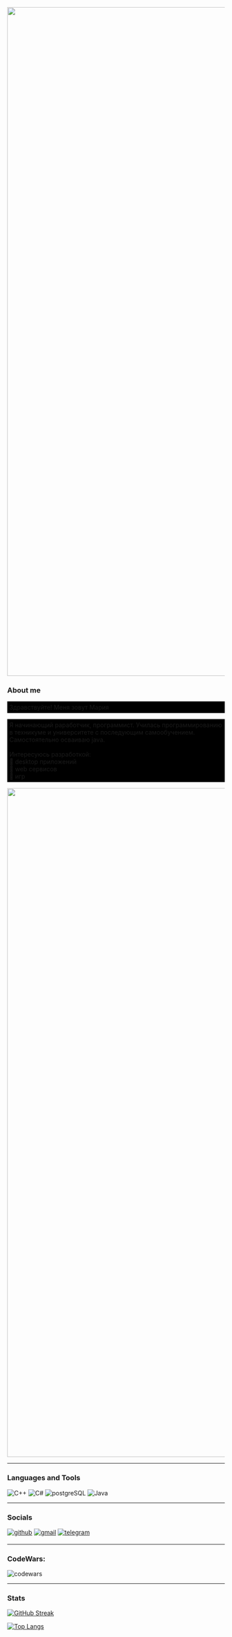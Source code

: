 <img src="https://i.pinimg.com/originals/6a/49/1e/6a491e2d05abf02175b05e27c8da0c33.jpg" width=1550px>



### About me
<p align="left" color=000000 style="background:black; padding:5;">
Здравствуйте! Меня зовут Мария

</p>
<p align="left" color=000000 style="background:black; padding:5;">
 Я начинающий раработчик, программист. Училась программированию в техникуме и университете с последующим самообучением. 
 Самостоятельно осваиваю java.</br>
<br>Интересуюсь разработкой:</br>
    🐾 desktop приложений </br>
    🐾 web сервисов</br>
    🐾 игр</br>
    
</p>

<img src="https://i.pinimg.com/originals/63/8c/da/638cda3af1387b98407708ea17a28d26.jpg" width=1550px>

--------------

### Languages and Tools

<p align="left">

 ![C++](https://img.shields.io/badge/-C++-090909?style=for-the-badge&logo=C%2b%2b&logoColor=6296CC)
![C#](https://img.shields.io/badge/-C%23-090909?style=for-the-badge&logo=C%23&logoColor=813787)
![postgreSQL](https://img.shields.io/badge/-mysql-090909?style=for-the-badge&logo=postgresql&logoColor=007e7d)
![Java](https://img.shields.io/badge/java-090909?style=for-the-badge&logo=openjdk&logoColor=%23ED8B00)

  </p>

----------------
### Socials

<p align="left"> <a href="https://github.com/MarySuslo" target="_blank">
<img src=https://img.shields.io/badge/github-090909?.svg?&style=for-the-badge&logo=github&logoColor=white alt=github style="margin-bottom: 5px;" /></a>
<a href="mailto:mariasuslo37@gmail.com" target="_blank">
<img src=https://img.shields.io/badge/gmail-090909?.svg?&style=for-the-badge&logo=gmail&logoColor=red alt=gmail style="margin-bottom: 5px;" /></a>
<a href="https://tlgg.ru/MariaSuslo" target="_blank"> <img src="https://img.shields.io/badge/-Telegram-090909?.svg?&style=for-the-badge&logo=telegram&logoColor=27A0D9" alt=telegram style="margin-bottom: 5px;" /> </a>
</p>



---------

### CodeWars:

![codewars](https://www.codewars.com/users/MarySuslo/badges/large)
</p>

---------

### Stats

<p align="left">

[![GitHub Streak](https://github-readme-streak-stats.herokuapp.com/?user=MarySuslo&theme=blue_navy)](https://git.io/streak-stats)


[![Top Langs](https://github-readme-stats.vercel.app/api/top-langs/?username=MarySuslo&theme=blue_navy)](https://github.com/MarySuslo/github-readme-stats)


